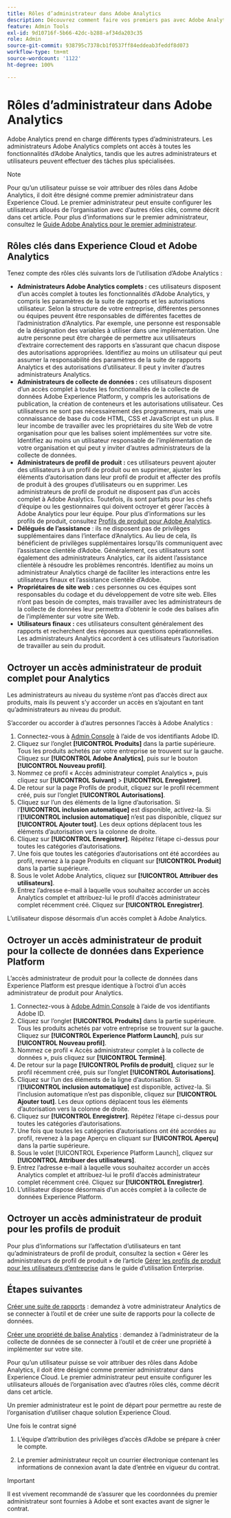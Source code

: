 ```yaml
---
title: Rôles d’administrateur dans Adobe Analytics
description: Découvrez comment faire vos premiers pas avec Adobe Analytics, les types de rôles généraux et la connexion à l’interface utilisateur.
feature: Admin Tools
exl-id: 9d10716f-5b66-42dc-b288-af34da203c35
role: Admin
source-git-commit: 938795c7378cb1f0537ff84eddeab3feddf8d073
workflow-type: tm+mt
source-wordcount: '1122'
ht-degree: 100%

---
```


# Rôles d’administrateur dans Adobe Analytics

Adobe Analytics prend en charge différents types d’administrateurs. Les administrateurs Adobe Analytics complets ont accès à toutes les fonctionnalités d’Adobe Analytics, tandis que les autres administrateurs et utilisateurs peuvent effectuer des tâches plus spécialisées.

>[!NOTE]
>
>Pour qu’un utilisateur puisse se voir attribuer des rôles dans Adobe Analytics, il doit être désigné comme premier administrateur dans Experience Cloud. Le premier administrateur peut ensuite configurer les utilisateurs alloués de l’organisation avec d’autres rôles clés, comme décrit dans cet article. Pour plus d’informations sur le premier administrateur, consultez le [Guide Adobe Analytics pour le premier administrateur](/help/admin/admin-console/first-admin-guide.md).


## Rôles clés dans Experience Cloud et Adobe Analytics

Tenez compte des rôles clés suivants lors de l’utilisation d’Adobe Analytics :

* **Administrateurs Adobe Analytics complets :** ces utilisateurs disposent d’un accès complet à toutes les fonctionnalités d’Adobe Analytics, y compris les paramètres de la suite de rapports et les autorisations utilisateur. Selon la structure de votre entreprise, différentes personnes ou équipes peuvent être responsables de différentes facettes de l’administration d’Analytics. Par exemple, une personne est responsable de la désignation des variables à utiliser dans une implémentation. Une autre personne peut être chargée de permettre aux utilisateurs d’extraire correctement des rapports en s’assurant que chacun dispose des autorisations appropriées. Identifiez au moins un utilisateur qui peut assumer la responsabilité des paramètres de la suite de rapports Analytics et des autorisations d’utilisateur. Il peut y inviter d’autres administrateurs Analytics.
* **Administrateurs de collecte de données :** ces utilisateurs disposent d’un accès complet à toutes les fonctionnalités de la collecte de données Adobe Experience Platform, y compris les autorisations de publication, la création de conteneurs et les autorisations utilisateur. Ces utilisateurs ne sont pas nécessairement des programmeurs, mais une connaissance de base du code HTML, CSS et JavaScript est un plus. Il leur incombe de travailler avec les propriétaires du site Web de votre organisation pour que les balises soient implémentées sur votre site. Identifiez au moins un utilisateur responsable de l’implémentation de votre organisation et qui peut y inviter d’autres administrateurs de la collecte de données.
* **Administrateurs de profil de produit :** ces utilisateurs peuvent ajouter des utilisateurs à un profil de produit ou en supprimer, ajuster les éléments d’autorisation dans leur profil de produit et affecter des profils de produit à des groupes d’utilisateurs ou en supprimer. Les administrateurs de profil de produit ne disposent pas d’un accès complet à Adobe Analytics. Toutefois, ils sont parfaits pour les chefs dʼéquipe ou les gestionnaires qui doivent octroyer et gérer lʼaccès à Adobe Analytics pour leur équipe. Pour plus d’informations sur les profils de produit, consultez [Profils de produit pour Adobe Analytics](/help/admin/admin-console/permissions/product-profile.md).
* **Délégués de l’assistance** : ils ne disposent pas de privilèges supplémentaires dans l’interface d’Analytics. Au lieu de cela, ils bénéficient de privilèges supplémentaires lorsqu’ils communiquent avec l’assistance clientèle d’Adobe. Généralement, ces utilisateurs sont également des administrateurs Analytics, car ils aident l’assistance clientèle à résoudre les problèmes rencontrés. Identifiez au moins un administrateur Analytics chargé de faciliter les interactions entre les utilisateurs finaux et l’assistance clientèle d’Adobe.
* **Propriétaires de site web :** ces personnes ou ces équipes sont responsables du codage et du développement de votre site web. Elles n’ont pas besoin de comptes, mais travailler avec les administrateurs de la collecte de données leur permettra d’obtenir le code des balises afin de l’implémenter sur votre site Web.
* **Utilisateurs finaux :** ces utilisateurs consultent généralement des rapports et recherchent des réponses aux questions opérationnelles. Les administrateurs Analytics accordent à ces utilisateurs l’autorisation de travailler au sein du produit.

## Octroyer un accès administrateur de produit complet pour Analytics

Les administrateurs au niveau du système n’ont pas d’accès direct aux produits, mais ils peuvent s’y accorder un accès en s’ajoutant en tant qu’administrateurs au niveau du produit.

S’accorder ou accorder à d’autres personnes l’accès à Adobe Analytics :

1. Connectez-vous à [Admin Console](https://adminconsole.adobe.com/) à l’aide de vos identifiants Adobe ID.
1. Cliquez sur l’onglet **[!UICONTROL Produits]** dans la partie supérieure. Tous les produits achetés par votre entreprise se trouvent sur la gauche. Cliquez sur **[!UICONTROL Adobe Analytics]**, puis sur le bouton **[!UICONTROL Nouveau profil]**.
1. Nommez ce profil « Accès administrateur complet Analytics », puis cliquez sur **[!UICONTROL Suivant]** > **[!UICONTROL Enregistrer]**.
1. De retour sur la page Profils de produit, cliquez sur le profil récemment créé, puis sur l’onglet **[!UICONTROL Autorisations]**.
1. Cliquez sur l’un des éléments de la ligne d’autorisation. Si l’**[!UICONTROL inclusion automatique]** est disponible, activez-la. Si l’**[!UICONTROL inclusion automatique]** n’est pas disponible, cliquez sur **[!UICONTROL Ajouter tout]**. Les deux options déplacent tous les éléments d’autorisation vers la colonne de droite.
1. Cliquez sur **[!UICONTROL Enregistrer]**.
Répétez l’étape ci-dessus pour toutes les catégories d’autorisations.
1. Une fois que toutes les catégories d’autorisations ont été accordées au profil, revenez à la page Produits en cliquant sur **[!UICONTROL Produit]** dans la partie supérieure.
1. Sous le volet Adobe Analytics, cliquez sur **[!UICONTROL Attribuer des utilisateurs]**.
1. Entrez l’adresse e-mail à laquelle vous souhaitez accorder un accès Analytics complet et attribuez-lui le profil d’accès administrateur complet récemment créé. Cliquez sur **[!UICONTROL Enregistrer]**.

L’utilisateur dispose désormais d’un accès complet à Adobe Analytics.

## Octroyer un accès administrateur de produit pour la collecte de données dans Experience Platform

L’accès administrateur de produit pour la collecte de données dans Experience Platform est presque identique à l’octroi d’un accès administrateur de produit pour Analytics.

1. Connectez-vous à [Adobe Admin Console](https://adminconsole.adobe.com) à l’aide de vos identifiants Adobe ID.
1. Cliquez sur l’onglet **[!UICONTROL Produits]** dans la partie supérieure. Tous les produits achetés par votre entreprise se trouvent sur la gauche. Cliquez sur **[!UICONTROL Experience Platform Launch]**, puis sur **[!UICONTROL Nouveau profil]**.
1. Nommez ce profil « Accès administrateur complet à la collecte de données », puis cliquez sur **[!UICONTROL Terminé]**.
1. De retour sur la page **[!UICONTROL Profils de produit]**, cliquez sur le profil récemment créé, puis sur l’onglet **[!UICONTROL Autorisations]**.
1. Cliquez sur l’un des éléments de la ligne d’autorisation. Si l’**[!UICONTROL inclusion automatique]** est disponible, activez-la. Si l’inclusion automatique n’est pas disponible, cliquez sur **[!UICONTROL Ajouter tout]**. Les deux options déplacent tous les éléments d’autorisation vers la colonne de droite.
1. Cliquez sur **[!UICONTROL Enregistrer]**. Répétez l’étape ci-dessus pour toutes les catégories d’autorisations.
1. Une fois que toutes les catégories d’autorisations ont été acordées au profil, revenez à la page Aperçu en cliquant sur **[!UICONTROL Aperçu]** dans la partie supérieure.
1. Sous le volet [!UICONTROL Experience Platform Launch], cliquez sur **[!UICONTROL Attribuer des utilisateurs]**.
1. Entrez l’adresse e-mail à laquelle vous souhaitez accorder un accès Analytics complet et attribuez-lui le profil d’accès administrateur complet récemment créé. Cliquez sur **[!UICONTROL Enregistrer]**.
1. L’utilisateur dispose désormais d’un accès complet à la collecte de données Experience Platform.

## Octroyer un accès administrateur de produit pour les profils de produit

Pour plus d’informations sur l’affectation d’utilisateurs en tant qu’administrateurs de profil de produit, consultez la section « Gérer les administrateurs de profil de produit » de l’article [Gérer les profils de produit pour les utilisateurs d’entreprise](https://helpx.adobe.com/fr/enterprise/using/manage-product-profiles.html) dans le guide d’utilisation Enterprise.

## Étapes suivantes

[Créer une suite de rapports](/help/admin/admin/c-manage-report-suites/c-new-report-suite/t-create-a-report-suite.md) : demandez à votre administrateur Analytics de se connecter à l’outil et de créer une suite de rapports pour la collecte de données.

[Créer une propriété de balise Analytics](/help/implement/launch/create-analytics-property.md) : demandez à l’administrateur de la collecte de données de se connecter à l’outil et de créer une propriété à implémenter sur votre site.

Pour qu’un utilisateur puisse se voir attribuer des rôles dans Adobe Analytics, il doit être désigné comme premier administrateur dans Experience Cloud. Le premier administrateur peut ensuite configurer les utilisateurs alloués de l’organisation avec d’autres rôles clés, comme décrit dans cet article.

Un premier administrateur est le point de départ pour permettre au reste de l’organisation d’utiliser chaque solution Experience Cloud.

Une fois le contrat signé

1. L’équipe d’attribution des privilèges d’accès d’Adobe se prépare à créer le compte.

1. Le premier administrateur reçoit un courrier électronique contenant les informations de connexion avant la date d’entrée en vigueur du contrat.

>[!IMPORTANT]
>
>   Il est vivement recommandé de s’assurer que les coordonnées du premier administrateur sont fournies à Adobe et sont exactes avant de signer le contrat.
